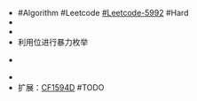 - #Algorithm #Leetcode [#Leetcode-5992](https://leetcode-cn.com/problems/maximum-good-people-based-on-statements/) #Hard
-
-
- 利用位进行暴力枚举
- ```go
  ```
-
- 扩展：[CF1594D](https://codeforces.com/problemset/problem/1594/D) #TODO